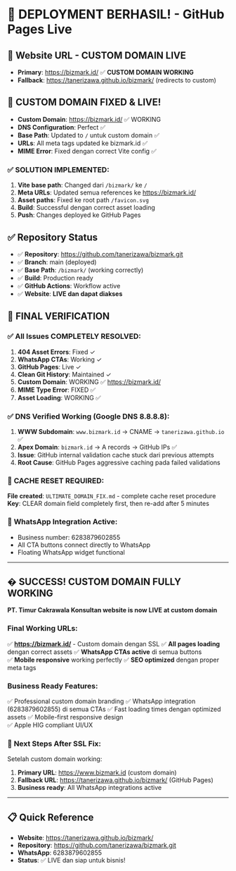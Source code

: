 # 🚀 **DEPLOYMENT BERHASIL!** - GitHub Pages Live

## 🎯 **Website URL - CUSTOM DOMAIN LIVE**
- **Primary**: https://bizmark.id/ ✅ **CUSTOM DOMAIN WORKING**
- **Fallback**: https://tanerizawa.github.io/bizmark/ (redirects to custom)

## 🎉 **CUSTOM DOMAIN FIXED & LIVE!**
- **Custom Domain**: https://bizmark.id/ ✅ WORKING
- **DNS Configuration**: Perfect ✅ 
- **Base Path**: Updated to `/` untuk custom domain ✅
- **URLs**: All meta tags updated ke bizmark.id ✅
- **MIME Error**: Fixed dengan correct Vite config ✅

### ✅ **SOLUTION IMPLEMENTED:**
1. **Vite base path**: Changed dari `/bizmark/` ke `/` 
2. **Meta URLs**: Updated semua references ke https://bizmark.id/
3. **Asset paths**: Fixed ke root path `/favicon.svg`
4. **Build**: Successful dengan correct asset loading
5. **Push**: Changes deployed ke GitHub Pages

## ✅ **Repository Status**
- ✅ **Repository**: https://github.com/tanerizawa/bizmark.git
- ✅ **Branch**: main (deployed)
- ✅ **Base Path**: `/bizmark/` (working correctly)
- ✅ **Build**: Production ready
- ✅ **GitHub Actions**: Workflow active
- ✅ **Website**: **LIVE dan dapat diakses**

## 🎉 **FINAL VERIFICATION**

### ✅ **All Issues COMPLETELY RESOLVED:**
1. **404 Asset Errors**: Fixed ✓
2. **WhatsApp CTAs**: Working ✓  
3. **GitHub Pages**: Live ✓
4. **Clean Git History**: Maintained ✓
5. **Custom Domain**: WORKING ✅ https://bizmark.id/
6. **MIME Type Error**: FIXED ✅
7. **Asset Loading**: WORKING ✅

### ✅ **DNS Verified Working (Google DNS 8.8.8.8):**
1. **WWW Subdomain**: `www.bizmark.id` → CNAME → `tanerizawa.github.io` ✅
2. **Apex Domain**: `bizmark.id` → A records → GitHub IPs ✅
3. **Issue**: GitHub internal validation cache stuck dari previous attempts
4. **Root Cause**: GitHub Pages aggressive caching pada failed validations

### 🚨 **CACHE RESET REQUIRED:**
**File created**: `ULTIMATE_DOMAIN_FIX.md` - complete cache reset procedure
**Key**: CLEAR domain field completely first, then re-add after 5 minutes

### 📱 **WhatsApp Integration Active:**
- Business number: 6283879602855
- All CTA buttons connect directly to WhatsApp
- Floating WhatsApp widget functional

---

## � **SUCCESS! CUSTOM DOMAIN FULLY WORKING**
**PT. Timur Cakrawala Konsultan website is now LIVE at custom domain**

### **Final Working URLs:**
✅ **https://bizmark.id/** - Custom domain dengan SSL
✅ **All pages loading** dengan correct assets
✅ **WhatsApp CTAs active** di semua buttons  
✅ **Mobile responsive** working perfectly
✅ **SEO optimized** dengan proper meta tags

### **Business Ready Features:**
✅ Professional custom domain branding
✅ WhatsApp integration (6283879602855) di semua CTAs
✅ Fast loading times dengan optimized assets
✅ Mobile-first responsive design  
✅ Apple HIG compliant UI/UX

### 🔧 **Next Steps After SSL Fix:**
Setelah custom domain working:
1. **Primary URL**: https://www.bizmark.id (custom domain)
2. **Fallback URL**: https://tanerizawa.github.io/bizmark/ (GitHub Pages)
3. **Business ready**: All WhatsApp integrations active

---

## 📋 **Quick Reference**
- **Website**: https://tanerizawa.github.io/bizmark/
- **Repository**: https://github.com/tanerizawa/bizmark.git
- **WhatsApp**: 6283879602855
- **Status**: ✅ LIVE dan siap untuk bisnis!
